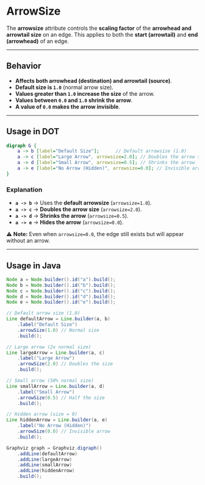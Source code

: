# ArrowSize

The **arrowsize** attribute controls the **scaling factor** of the **arrowhead and arrowtail size** on an edge. This applies to both the **start (arrowtail)** and **end (arrowhead)** of an edge.

------

## **Behavior**

- **Affects both arrowhead (destination) and arrowtail (source)**.
- **Default size is `1.0`** (normal arrow size).
- **Values greater than `1.0` increase the size** of the arrow.
- **Values between `0.0` and `1.0` shrink the arrow**.
- **A value of `0.0` makes the arrow invisible**.

------

## **Usage in DOT**

```dot
digraph G {
    a -> b [label="Default Size"];      // Default arrowsize (1.0)
    a -> c [label="Large Arrow", arrowsize=2.0]; // Doubles the arrow size
    a -> d [label="Small Arrow", arrowsize=0.5]; // Shrinks the arrow
    a -> e [label="No Arrow (Hidden)", arrowsize=0.0]; // Invisible arrow
}
```

### **Explanation**

- **`a -> b`** → Uses the **default arrowsize** (`arrowsize=1.0`).
- **`a -> c`** → **Doubles the arrow size** (`arrowsize=2.0`).
- **`a -> d`** → **Shrinks the arrow** (`arrowsize=0.5`).
- **`a -> e`** → **Hides the arrow** (`arrowsize=0.0`).

⚠ **Note:** Even when `arrowsize=0.0`, the edge still exists but will appear without an arrow.

------

## **Usage in Java**

```java
Node a = Node.builder().id("a").build();
Node b = Node.builder().id("b").build();
Node c = Node.builder().id("c").build();
Node d = Node.builder().id("d").build();
Node e = Node.builder().id("e").build();

// Default arrow size (1.0)
Line defaultArrow = Line.builder(a, b)
    .label("Default Size")
    .arrowSize(1.0) // Normal size
    .build();

// Large arrow (2x normal size)
Line largeArrow = Line.builder(a, c)
    .label("Large Arrow")
    .arrowSize(2.0) // Doubles the size
    .build();

// Small arrow (50% normal size)
Line smallArrow = Line.builder(a, d)
    .label("Small Arrow")
    .arrowSize(0.5) // Half the size
    .build();

// Hidden arrow (size = 0)
Line hiddenArrow = Line.builder(a, e)
    .label("No Arrow (Hidden)")
    .arrowSize(0.0) // Invisible arrow
    .build();

Graphviz graph = Graphviz.digraph()
    .addLine(defaultArrow)
    .addLine(largeArrow)
    .addLine(smallArrow)
    .addLine(hiddenArrow)
    .build();
```

